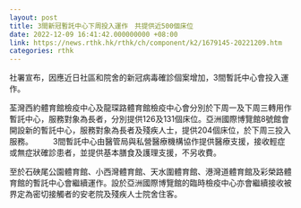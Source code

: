 ```yaml
---
layout: post
title: 3間新冠暫託中心下周投入運作　共提供近500個床位
date: 2022-12-09 16:41:42.000000000 +08:00
link: https://news.rthk.hk/rthk/ch/component/k2/1679145-20221209.htm
categories: rthk
---
```


社署宣布，因應近日社區和院舍的新冠病毒確診個案增加，3間暫託中心會投入運作。

荃灣西約體育館檢疫中心及龍琛路體育館檢疫中心會分別於下周一及下周三轉用作暫託中心，服務對象為長者，分別提供126及131個床位。亞洲國際博覽館8號館會開設新的暫託中心，服務對象為長者及殘疾人士，提供204個床位，於下周三投入服務。
　　 
3間暫託中心由醫管局與私營醫療機構協作提供醫療支援，接收輕症或無症狀確診患者，並提供基本膳食及護理支援，不另收費。

至於石硤尾公園體育館、小西灣體育館、天水圍體育館、港灣道體育館及彩榮路體育館的暫託中心會繼續運作。設於亞洲國際博覽館的臨時檢疫中心亦會繼續接收被界定為密切接觸者的安老院及殘疾人士院舍住客。
